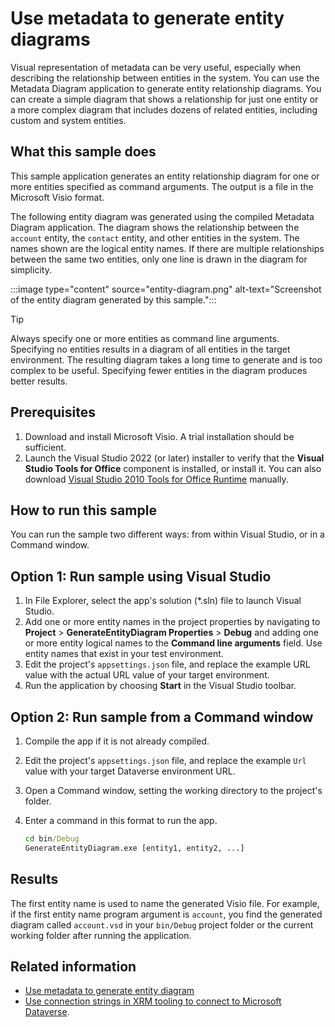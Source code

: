 # Use metadata to generate entity diagrams

Visual representation of metadata can be very useful, especially when describing the relationship between entities in the system. You can use the Metadata Diagram application to generate entity relationship diagrams. You can create a simple diagram that shows a relationship for just one entity or a more complex diagram that includes dozens of related entities, including custom and system entities.

## What this sample does

This sample application generates an entity relationship diagram for one or more entities specified as command arguments. The output is a file in the Microsoft Visio format.

The following entity diagram was generated using the compiled Metadata Diagram application. The diagram shows the relationship between the `account` entity, the `contact` entity, and other entities in the system. The names shown are the logical entity names. If there are multiple relationships between the same two entities, only one line is drawn in the diagram for simplicity.

:::image type="content" source="entity-diagram.png" alt-text="Screenshot of the entity diagram generated by this sample.":::

> [!TIP]
> Always specify one or more entities as command line arguments. Specifying no entities results in a diagram of all entities in the target environment. The resulting diagram takes a long time to generate and is too complex to be useful. Specifying fewer entities in the diagram produces better results.

## Prerequisites

1. Download and install Microsoft Visio. A trial installation should be sufficient.
1. Launch the Visual Studio 2022 (or later) installer to verify that the **Visual Studio Tools for Office** component is installed, or install it. You can also download [Visual Studio 2010 Tools for Office Runtime](https://www.microsoft.com/en-us/download/details.aspx?id=105522.&msockid=0eb330f6bc236d9e21a425cabd0e6c09) manually.

## How to run this sample

You can run the sample two different ways: from within Visual Studio, or in a Command window.

## Option 1: Run sample using Visual Studio

1. In File Explorer, select the app's solution (*.sln) file to launch Visual Studio.
1. Add one or more entity names in the project properties by navigating to **Project** > **GenerateEntityDiagram Properties** > **Debug** and adding one or more entity logical names to the **Command line arguments** field. Use entity names that exist in your test environment.
1. Edit the project's `appsettings.json` file, and replace the example URL value with the actual  URL value of your target environment.
1. Run the application by choosing **Start** in the Visual Studio toolbar.

## Option 2: Run sample from a Command window

   1. Compile the app if it is not already compiled.
   1. Edit the project's `appsettings.json` file, and replace the example `Url` value with your target Dataverse environment URL.
   1. Open a Command window, setting the working directory to the project's folder.
   1. Enter a command in this format to run the app.

      ```cmd
      cd bin/Debug
      GenerateEntityDiagram.exe [entity1, entity2, ...]
      ```

## Results

The first entity name is used to name the generated Visio file. For example, if the first entity name program argument is `account`, you find the generated diagram called `account.vsd` in your `bin/Debug` project folder or the current working folder after running the application.

## Related information

- [Use metadata to generate entity diagram](https://learn.microsoft.com/dynamics365/customer-engagement/developer/use-metadata-generate-entity-diagrams)
- [Use connection strings in XRM tooling to connect to Microsoft Dataverse](https://learn.microsoft.com/power-apps/developer/data-platform/xrm-tooling/use-connection-strings-xrm-tooling-connect).
